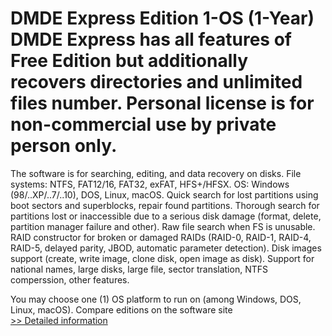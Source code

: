 # DMDE Express Edition 1-OS (1-Year)<br />DMDE Express has all features of Free Edition but additionally recovers directories and unlimited files number. Personal license is for non-commercial use by private person only.

The software is for searching, editing, and data recovery on disks. File systems: NTFS, FAT12/16, FAT32, exFAT, HFS+/HFSX. OS: Windows (98/..XP/..7/..10), DOS, Linux, macOS. Quick search for lost partitions using boot sectors and superblocks, repair found partitions. Thorough search for partitions lost or inaccessible due to a serious disk damage (format, delete, partition manager failure and other). Raw file search when FS is unusable. RAID constructor for broken or damaged RAIDs (RAID-0, RAID-1, RAID-4, RAID-5, delayed parity, JBOD, automatic parameter detection). Disk images support (create, write image, clone disk, open image as disk). Support for national names, large disks, large file, sector translation, NTFS comperssion, other features.

You may choose one (1) OS platform to run on (among Windows, DOS, Linux, macOS).
Compare editions on the software site<br />[>> Detailed information](https://secure.shareit.com/shareit/product.html?productid=300329315&affiliateid=200057808)